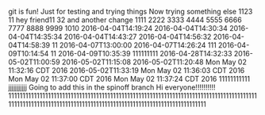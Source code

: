 git is fun!
Just for testing and trying things
Now trying something else
1123
11
hey friend11
32
and another change
1111
2222
3333
4444
5555
6666
7777
8888
9999
1010
2016-04-04T14:19:24
2016-04-04T14:30:34
2016-04-04T14:35:34
2016-04-04T14:43:27
2016-04-04T14:56:32
2016-04-04T14:58:39
11
2016-04-07T13:00:00
2016-04-07T14:26:24
111
2016-04-09T10:14:54
11
2016-04-09T10:35:39
111111111
2016-04-28T14:32:33
2016-05-02T11:00:59
2016-05-02T11:15:08
2016-05-02T11:20:48
Mon May 02 11:32:16 CDT 2016
2016-05-02T11:33:19
Mon May 02 11:36:03 CDT 2016
Mon May 02 11:37:00 CDT 2016
Mon May 02 11:37:24 CDT 2016
11111111111
jjjjjjjjjjj
Going to add this in the spinoff branch
Hi everyone!!!!!!!!!!
11111111111111111111111111111111111111111111111111111111111111111111111111111111111111111111111111111111111111111111111111111111111111111111111111111111111111